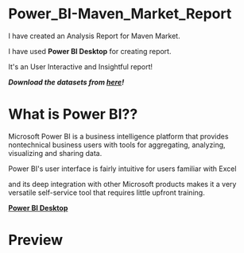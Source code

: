 # Power_BI-Maven_Market_Report

I have created an Analysis Report for Maven Market.

I have used **Power BI Desktop** for creating report.

It's an User Interactive and Insightful report!

***Download the datasets from [here]()!***


# What is Power BI??

Microsoft Power BI is a business intelligence platform that provides nontechnical business users with tools for aggregating, analyzing, visualizing and sharing data.

Power BI's user interface is fairly intuitive for users familiar with Excel

and its deep integration with other Microsoft products makes it a very versatile self-service tool that requires little upfront training.

**[Power BI Desktop]()**

# Preview
